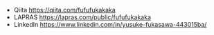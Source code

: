 - Qiita https://qiita.com/fufufukakaka
- LAPRAS https://lapras.com/public/fufufukakaka
- LinkedIn https://www.linkedin.com/in/yusuke-fukasawa-443015ba/
